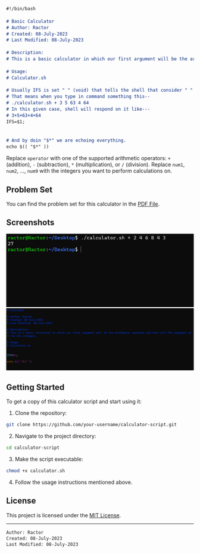 
```markdown
#!/bin/bash

# Basic Calculator
# Author: Ractor
# Created: 08-July-2023
# Last Modified: 08-July-2023

# Description:
# This is a basic calculator in which our first argument will be the arithmetic operator and then till 9th argument will be the integers.

# Usage:
# Calculator.sh

# Usually IFS is set " " (void) that tells the shell that consider " " as a seprator or i say word splitter so in this case we used $1 it means any argument after command we be used as a word splitter.
# That means when you type in command something this--
# ./calculator.sh + 3 5 63 4 64
# In this given case, shell will respond on it like---
# 3+5+63+4+64
IFS=$1;


# And by doin "$*" we are echoing everything.
echo $(( "$*" ))

```

Replace `operator` with one of the supported arithmetic operators: `+` (addition), `-` (subtraction), `*` (multiplication), or `/` (division).
Replace `num1`, `num2`, ..., `num9` with the integers you want to perform calculations on.

## Problem Set

You can find the problem set for this calculator in the [PDF File](https://github.com/Ractorrr/Bash_Mastery/blob/main/Calculator.sh/Positional%20Parameters%20-%20Project%20Brief.pdf).

## Screenshots

![Screenshot 1](https://github.com/Ractorrr/Bash_Mastery/blob/main/Calculator.sh/Screenshot%201.png)
![Screenshot 2](https://github.com/Ractorrr/Bash_Mastery/blob/main/Calculator.sh/Screenshot%202.png)

## Getting Started

To get a copy of this calculator script and start using it:

1. Clone the repository:

```bash
git clone https://github.com/your-username/calculator-script.git
```

2. Navigate to the project directory:

```bash
cd calculator-script
```

3. Make the script executable:

```bash
chmod +x calculator.sh
```

4. Follow the usage instructions mentioned above.

## License

This project is licensed under the [MIT License](LICENSE).

---
```
Author: Ractor
Created: 08-July-2023
Last Modified: 08-July-2023
```

